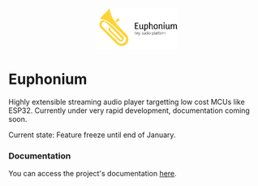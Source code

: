 <p align="center">
<img src="docs/images/euph_darkaware.svg" width="32%" />
</p>

# Euphonium

Highly extensible streaming audio player targetting low cost MCUs like ESP32. Currently under very rapid development, documentation coming soon.

Current state: Feature freeze until end of January.

### Documentation
You can access the project's documentation [here](https://feelfreelinux.github.io/euphonium/).